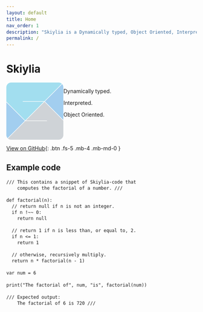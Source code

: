 ```yaml
---
layout: default
title: Home
nav_order: 1
description: "Skiylia is a Dynamically typed, Object Oriented, Interpreted Programming Language."
permalink: /
---
```


# Skiylia

<div style="display:flex;">
  <img style="flex=1; vertical-align: middle; padding-right:0px;" src="Skiylia_Logo.svg" alt="Skiylia icon" width="30%"/>
  <div>
    <p>Dynamically typed.</p>
    <p>Interpreted.</p>
    <p>Object Oriented.</p>
  </div>
</div>

[View on GitHub](https://github.com/Skiylia-Lang/){: .btn .fs-5 .mb-4 .mb-md-0 }

## Example code

```skiylia
/// This contains a snippet of Skiylia-code that
    computes the factorial of a number. ///

def factorial(n):
  // return null if n is not an integer.
  if n !~~ 0:
    return null

  // return 1 if n is less than, or equal to, 2.
  if n <= 1:
    return 1

  // otherwise, recursively multiply.
  return n * factorial(n - 1)

var num = 6

print("The factorial of", num, "is", factorial(num))

/// Expected output:
    The factorial of 6 is 720 ///

```
